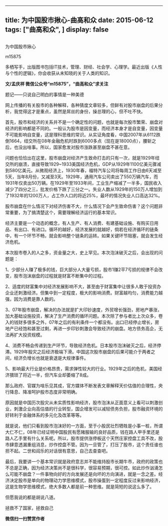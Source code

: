 
---
title:   为中国股市揪心-曲高和众
date: 2015-06-12
tags: ["曲高和众", ]
display: false
---


## 



为中国股市揪心




m15875




多栖写手，出版图书包括IT技术，管理、财经、社会学、心理学。最近出版《人性与个性的逻辑》，你会收获从未知晓的关于人类的知识。


**文/孟庆祥 微信公众号“m15875”，“曲高和众”求关注**



题记——只说自己明白的事情是一种美德



网上传播的有关股市的各种解释，各种猜度文章较多，但鲜有对股市崩盘的后果分析，我觉得这才是重点，虽然是屌丝的身份，操总理的心，但不吐不快。



首先，股市和经济的关系并不是一个确定性的问题，也就是每次股市繁荣、崩盘对经济的影响都是不同的。一般认为股市是因变量，而经济本身才是自变量，因变量不可能影响自变量，这是理科思维的常识。从实证角度看，中国2007年从6112跌倒1664，纽交所在08年金融危机时跌到6000多点（现在是18000点），腰斩之后，也没出啥事。所以，国家愈发对股市涨跌甚至崩盘不甚在意。



问题也恰恰出在这里，股市崩盘对经济产生致命打击的只有一次，就是1929年纽交所的崩溃，直接导致1929~1933美国经济危机，GDP从1929年1100亿美元骤减到580亿美元。从微观经济上，1930年春，福特汽车公司将每周工作日由6天减至5天，当年8月份，又减至3天。1929年，通用汽车公司卖出了550万辆汽车，而1931年仅卖出50万辆。在1929年至1933年间，工业生产缩减了一半多，国民收入减少了四分之三，批发价格下跌了三分之一。失业人数从1929年的150万人增加到了1932年的1200万人，占工作人口的将近25%，最坏的情况失业人口高达32%。



股市崩盘在什么情况下对经济伤害不大，什么情况下会产生致命伤害？这个问题非常重要，为了搞清楚这个，需要理解经济运行的基本常识。



经济主要是一个动态的概念，有人生产、有人消费、有建基础设施、有购买日用品、有出口、有进口。循环的越好，经济发展的就越好，倘若在经济循环的链条中，有一个环节不畅，就会影响整个链条的运转。如果关键环节阻塞，就会发生经济危机。



本次股市卷入的人之多，资金量之大，史上罕见。本次泡沫破灭之后，会出现的问题是：



1、少部分人赚了极多的钱，巨大部分人大量亏损，股市1赚2平7亏损的规律不会改变，股市泡沫崩盘的过程就是财富不断集中的过程。



2、适度的财富集中对经济发展影响不大，甚至由于财富集中让很多人敢于投资办企业还刺激经济。但集中到一定程度，极大的影响消费。财富越均匀，消费能力越强，因为消费是靠人数的。



3、07年股市崩盘，解决的办法就是扩大印钞速度，外贸增长强劲，房地产暴涨，加大基础设施投资，解决了生产消费的循环问题。本次除了参与者比上次众多，卷入的钱财多很多之外，07年之后的有利条件一个都没有。出口已经停止增长，房地产已经饱和甚至过剩，再进一步印钞刺激会导致经济的崩盘。地方债务高企，无法再扩大投资规模。



4、消费不畅会传递到生产环节，导致经济危机。日本股市泡沫破灭之后，经济停滞。1929年股灾之后经济极端下滑。中国这次股市崩盘的后果可能介于两者之间，经济负增长也就是衰退是大规律事件。



5、影响最大行业是价格昂贵，需求弹性较大的行业。1929年之后的危机，美国经济猥琐了将近一半，但汽车业却萎缩了8成。



那么政府、官媒为啥乐见其成，官方媒体不断发表文章解释天价估值的合理性，央行降息、降准呵护股市态度非常明确。



原因就是中国历次股灾从未实质性影响经济，股市泡沫从正面意义上看可以刺激创业，刺激企业向高估值的行业转型，国企增发可以减轻债务负担，股市融资环境的好转利于金融体系的多元化及改革等等。



就是说，他们只看到股市泡沫好的一方面，至于小股民壮烈牺牲是小事一桩，所谓大仁不仁，08年已经证明中国股民有愿赌服输的良好品质，钱在路人甲手里还是路人乙手里有什么关系呢。所以，股市提供涨停板这个天然庄家控盘工具不改，股市肆意透漏重组消息，炒作控盘不管。因为一旦管了，打压了股市，这个责任谁也担不起。二世和阎乐的对话很有意思，自己去查查吧。



最后，我要讲一个基本常识就是政府意志并不能维持股市长期牛市，政府的政策也不总是正确，因为经济决策尚不是很科学，很容易预期，很可控。如此炒作汹涌怎么可能不崩盘？一件事物向好的方向发展还是向坏的方向演进，就是一念之差。经济决定股市是单向的物理动力学思维模式，股市操蛋到一定程度反过来影响经济，这是生物学思维模式，绝大多数人都是前一种思维。就是简短的说这么多了。



但愿我说的都是胡说八道。





拯救不了国家，拯救自己


**微信扫一扫赞赏作者**













